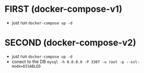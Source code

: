 # FIRST (docker-compose-v1)
- just run ```docker-compose up -d```

# SECOND (docker-compose-v2)
- just run ```docker-compose up -d```
- conect to the DB ```mysql -h 0.0.0.0 -P 3307 -u root -p --ssl-mode=DISABLED```